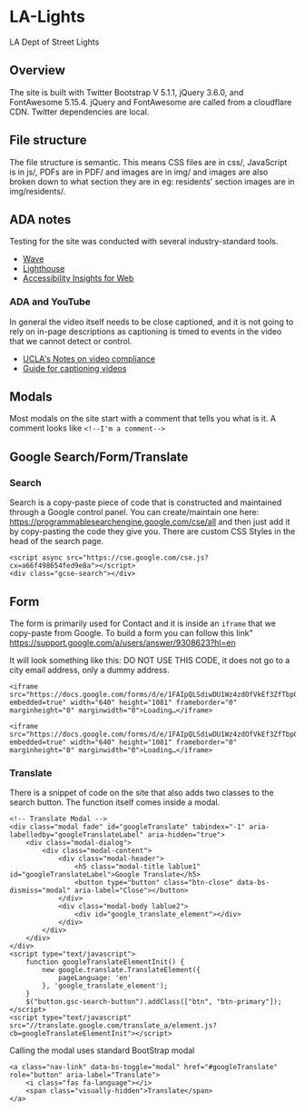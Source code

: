 # LA-Lights
LA Dept of Street Lights


## Overview
The site is built with Twitter Bootstrap V 5.1.1, jQuery 3.6.0, and FontAwesome 5.15.4. jQuery and FontAwesome are called from a cloudflare CDN. Twitter dependencies are local.

## File structure
The file structure is semantic. This means CSS files are in css/, JavaScript is in js/, PDFs are in PDF/ and images are in img/ and images are also broken down to what section they are in eg: residents' section images are in img/residents/.

## ADA notes
Testing for the site was conducted with several industry-standard tools.

- [Wave](https://wave.webaim.org/extension/)
- [Lighthouse](https://developers.google.com/web/tools/lighthouse)
- [Accessibility Insights for Web](https://accessibilityinsights.io/docs/en/web/reference/help/)

### ADA and YouTube
In general the video itself needs to be close captioned, and it is not going to rely on in-page descriptions as captioning is timed to events in the video that we cannot detect or control.
- [UCLA's Notes on video compliance](https://socialmedia.ucla.edu/ada-compliance-video/)
- [Guide for captioning videos](https://morepro.com/make-youtube-videos-ada-compliant/)


## Modals
Most modals on the site start with a comment that tells you what is it. A comment looks like `<!--I'm a comment-->`

## Google Search/Form/Translate

### Search
Search is a copy-paste piece of code that is constructed and maintained through a Google control panel. You can create/maintain one here: https://programmablesearchengine.google.com/cse/all and then just add it by copy-pasting the code they give you. There are custom CSS Styles in the head of the search page.

```
<script async src="https://cse.google.com/cse.js?cx=a66f498654fed9e8a"></script>
<div class="gcse-search"></div>
```                        

## Form
The form is primarily used for Contact and it is inside an `iframe` that we copy-paste from Google. To build a form you can follow this link" https://support.google.com/a/users/answer/9308623?hl=en

It will look something like this: DO NOT USE THIS CODE, it does not go to a city email address, only a dummy address.
```
<iframe src="https://docs.google.com/forms/d/e/1FAIpQLSdiwDU1Wz4zdOfVkEf3ZfTbp0ChEaov6DeYdJYVunxwvHiH4Q/viewform?embedded=true" width="640" height="1081" frameborder="0" marginheight="0" marginwidth="0">Loading…</iframe>
```

```
<iframe src="https://docs.google.com/forms/d/e/1FAIpQLSdiwDU1Wz4zdOfVkEf3ZfTbp0ChEaov6DeYdJYVunxwvHiH4Q/viewform?embedded=true" width="640" height="1081" frameborder="0" marginheight="0" marginwidth="0">Loading…</iframe>
```

### Translate
There is a snippet of code on the site that also adds two classes to the search button. The function itself comes inside a modal.
```
<!-- Translate Modal -->
<div class="modal fade" id="googleTranslate" tabindex="-1" aria-labelledby="googleTranslateLabel" aria-hidden="true">
    <div class="modal-dialog">
        <div class="modal-content">
            <div class="modal-header">
                <h5 class="modal-title lablue1" id="googleTranslateLabel">Google Translate</h5>
                <button type="button" class="btn-close" data-bs-dismiss="modal" aria-label="Close"></button>
            </div>
            <div class="modal-body lablue2">
                <div id="google_translate_element"></div>
            </div>
        </div>
    </div>
</div>
<script type="text/javascript">
    function googleTranslateElementInit() {
        new google.translate.TranslateElement({
            pageLanguage: 'en'
        }, 'google_translate_element');
    }
    $("button.gsc-search-button").addClass(["btn", "btn-primary"]);
</script>
<script type="text/javascript" src="//translate.google.com/translate_a/element.js?cb=googleTranslateElementInit"></script>
```

Calling the modal uses standard BootStrap modal

```
<a class="nav-link" data-bs-toggle="modal" href="#googleTranslate" role="button" aria-label="Translate">
    <i class="fas fa-language"></i>
    <span class="visually-hidden">Translate</span>
</a>
```
